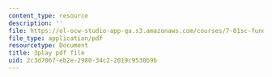```yaml
---
content_type: resource
description: ''
file: https://ol-ocw-studio-app-qa.s3.amazonaws.com/courses/7-01sc-fundamentals-of-biology-fall-2011/2c3d7067eb2e298034c22019c9530b9b_uBRdfsz_YB4.pdf
file_type: application/pdf
resourcetype: Document
title: 3play pdf file
uid: 2c3d7067-eb2e-2980-34c2-2019c9530b9b
---
```

